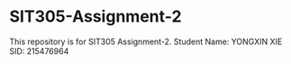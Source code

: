 # SIT305-Assignment-2

This repository is for SIT305 Assignment-2.
Student Name: YONGXIN XIE
SID: 215476964
